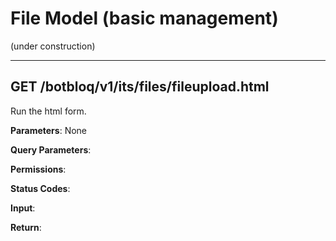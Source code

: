File Model (basic management)
===================


(under construction)

----------

**GET /botbloq/v1/its/files/fileupload.html**
-------------

Run the html form. 

**Parameters**: None

**Query Parameters**:

**Permissions**:

**Status Codes**:


**Input**:

**Return**:  




